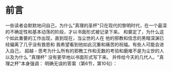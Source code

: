 # 前言

一些读者会默默地问自己，为什么"真理的圣杯"只在现代的黎明时代，在一个最深的不确定性和基本动荡的阶段，才以书面形式被记录下来。
和奠定了，为什么这个如此重要的工作出现，直到现在，当尘世的人在
他的邪教和信念的黑暗深渊已经偏离了几乎没有救恩和
我希望看到他如此沉重和痛苦的祝福。有些人可能会进入自己， 超越 -
思考为什么所有的邪教工作和无数的考验和磨难不是为尘世的人
以及为什么 "真理杯" 没有更早地以书面形式写下来。
并传给今天的几代人。"真理之杯"本身强调：
明确无误的答案（第6节，第10句）：



